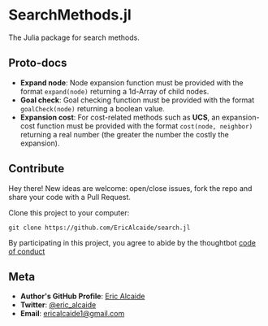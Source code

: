 # SearchMethods.jl

The Julia package for search methods.

## Proto-docs
* **Expand node**: Node expansion function must be provided with the format `expand(node)` returning a 1d-Array of child nodes.
* **Goal check**: Goal checking function must be provided with the format `goalCheck(node)` returning a boolean value.
* **Expansion cost**: For cost-related methods such as **UCS**, an expansion-cost function must be provided with the format `cost(node, neighbor)` returning a real number (the greater the number the costly the expansion).

## Contribute
Hey there! New ideas are welcome: open/close issues, fork the repo and share your code with a Pull Request.

Clone this project to your computer:

`git clone https://github.com/EricAlcaide/search.jl`

By participating in this project, you agree to abide by the thoughtbot [code of conduct](https://thoughtbot.com/open-source-code-of-conduct)

## Meta

* **Author's GitHub Profile**: [Eric Alcaide](https://github.com/EricAlcaide/)
* **Twitter**: [@eric_alcaide](https://twitter.com/eric_alcaide)
* **Email**: ericalcaide1@gmail.com

[build-image]: https://img.shields.io/travis/rust-lang/rust/master.svg "Build Status"